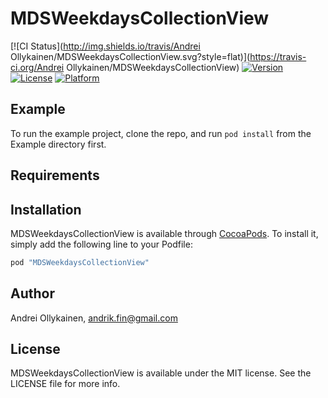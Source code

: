 # MDSWeekdaysCollectionView

[![CI Status](http://img.shields.io/travis/Andrei Ollykainen/MDSWeekdaysCollectionView.svg?style=flat)](https://travis-ci.org/Andrei Ollykainen/MDSWeekdaysCollectionView)
[![Version](https://img.shields.io/cocoapods/v/MDSWeekdaysCollectionView.svg?style=flat)](http://cocoapods.org/pods/MDSWeekdaysCollectionView)
[![License](https://img.shields.io/cocoapods/l/MDSWeekdaysCollectionView.svg?style=flat)](http://cocoapods.org/pods/MDSWeekdaysCollectionView)
[![Platform](https://img.shields.io/cocoapods/p/MDSWeekdaysCollectionView.svg?style=flat)](http://cocoapods.org/pods/MDSWeekdaysCollectionView)

## Example

To run the example project, clone the repo, and run `pod install` from the Example directory first.

## Requirements

## Installation

MDSWeekdaysCollectionView is available through [CocoaPods](http://cocoapods.org). To install
it, simply add the following line to your Podfile:

```ruby
pod "MDSWeekdaysCollectionView"
```

## Author

Andrei Ollykainen, andrik.fin@gmail.com

## License

MDSWeekdaysCollectionView is available under the MIT license. See the LICENSE file for more info.
